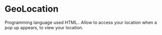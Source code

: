 # GeoLocation
Programming language used HTML..
Allow to access your location when a pop up appears, to view your location.
